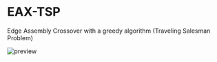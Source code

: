 # EAX-TSP
Edge Assembly Crossover with a greedy algorithm (Traveling Salesman Problem)

![preview](https://user-images.githubusercontent.com/68945509/92420662-b404b680-f1af-11ea-929f-1ea4eacf77c3.PNG)
